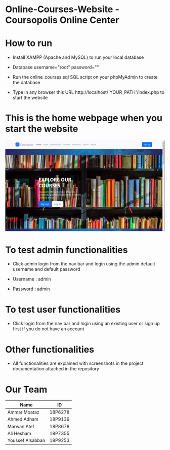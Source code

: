 # Online-Courses-Website - Coursopolis Online Center

# How to run
 - Install XAMPP (Apache and MySQL) to run your local database
 
 - Database username="root" password=""
 
 - Run the online_courses.sql SQL script on your phpMyAdmin to create the database
 
 - Type in any browser this URL http://localhost/'YOUR_PATH'/index.php to start the website
 
 # This is the home webpage when you start the website
![image info](./assets/img/homepage.jpeg)

# To test admin functionalities

- Click admin login from the nav bar and login using the admin default username and default password

- Username : admin

- Password : admin

# To test user functionalities
- Click login from the nav bar and login using an existing user or sign up first if you do not have an account

# Other functionalities
- All functionalities are explained with screenshots in the project documentation attached in the repository

# Our Team
| Name             | ID      |
|------------------|---------|
| Ammar Moataz     | 18P6278 |
| Ahmed Adham      | 18P9139 |
| Marwan Atef      | 18P8678 |
| Ali Hesham       | 18P7355 |
| Youssef Alsabban | 18P9253 |
